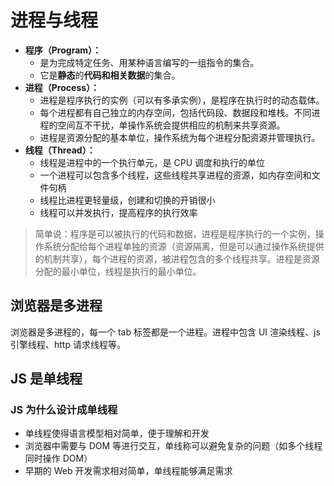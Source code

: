 # 进程与线程

-   **程序（Program）：**
    -   是为完成特定任务、用某种语言编写的一组指令的集合。
    -   它是**静态**的**代码和相关数据**的集合。
-   **进程（Process）：**
    -   进程是程序执行的实例（可以有多承实例），是程序在执行时的动态载体。
    -   每个进程都有自己独立的内存空间，包括代码段、数据段和堆栈。不同进程的空间互不干扰，单操作系统会提供相应的机制来共享资源。
    -   进程是资源分配的基本单位，操作系统为每个进程分配资源并管理执行。
-   **线程（Thread）：**
    -   线程是进程中的一个执行单元，是 CPU 调度和执行的单位
    -   一个进程可以包含多个线程，这些线程共享进程的资源，如内存空间和文件句柄
    -   线程比进程更轻量级，创建和切换的开销很小
    -   线程可以并发执行，提高程序的执行效率

> 简单说：程序是可以被执行的代码和数据，进程是程序执行的一个实例，操作系统分配给每个进程单独的资源（资源隔离，但是可以通过操作系统提供的机制共享），每个进程的资源，被进程包含的多个线程共享。进程是资源分配的最小单位，线程是执行的最小单位。

## 浏览器是多进程

浏览器是多进程的，每一个 tab 标签都是一个进程。进程中包含 UI 渲染线程、js 引擎线程、http 请求线程等。

## JS 是单线程

### JS 为什么设计成单线程

-   单线程使得语言模型相对简单，便于理解和开发
-   浏览器中需要与 DOM 等进行交互，单线称可以避免复杂的问题（如多个线程同时操作 DOM）
-   早期的 Web 开发需求相对简单，单线程能够满足需求
